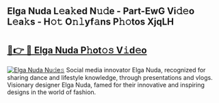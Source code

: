 ## Elga Nuda L𝚎a𝚔ed N𝚞𝚍e - Part-EwG Vi𝚍𝚎o L𝚎a𝚔s - H𝚘𝚝 O𝚗𝚕yf𝚊ns P𝚑𝚘tos XjqLH

# <h2><a href="http://kf5km55.oniu.top/?m=Elga+Nuda">🔗👉 🔴 Elga Nuda P𝚑ot𝚘𝚜 V𝚒d𝚎o</a></h2>

[![Elga Nuda Nu𝚍e𝚜](https://i.imgur.com/0qMVB7G.gif)](http://kf5km55.oniu.top/?m=Elga+Nuda)
Social media innovator Elga Nuda, recognized for sharing dance and lifestyle knowledge, through presentations and vlogs. Visionary designer Elga Nuda, famed for their innovative and inspiring designs in the world of fashion.  
